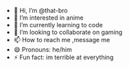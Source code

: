 - 👋 Hi, I’m @that-bro
- 👀 I’m interested in anime
- 🌱 I’m currently learning to code
- 💞️ I’m looking to collaborate on gaming
- 📫 How to reach me ,message me
- 😄 Pronouns: he/him
- ⚡ Fun fact: im terrible at everything

<!---
that-bro/that-bro is a ✨ special ✨ repository because its `README.md` (this file) appears on your GitHub profile.
You can click the Preview link to take a look at your changes.
--->
